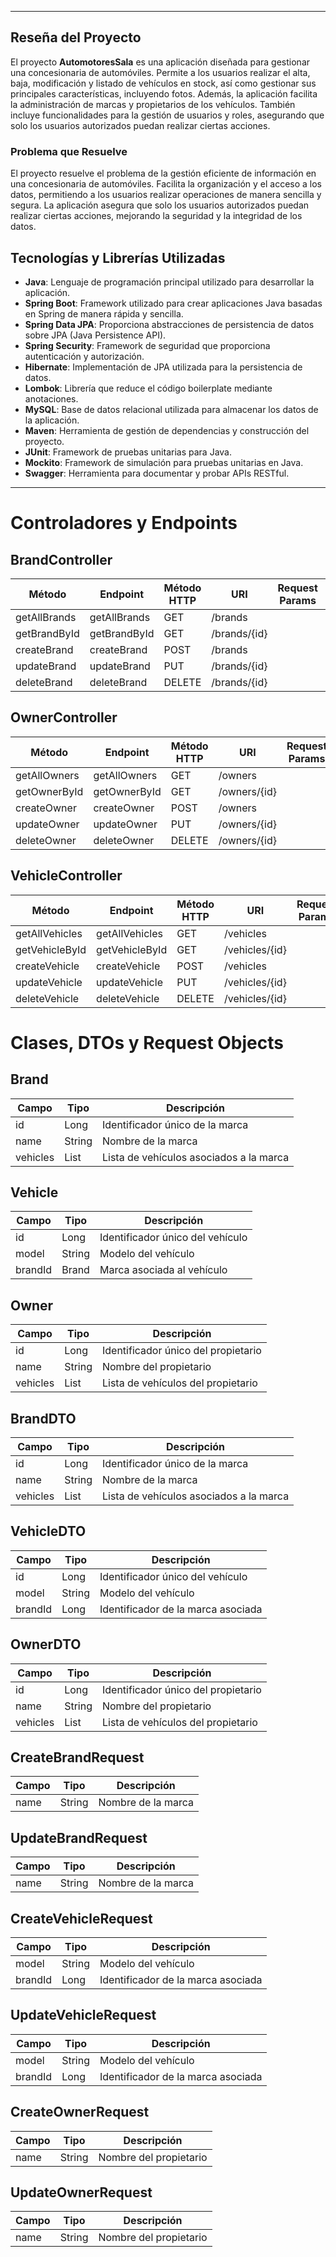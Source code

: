 
---

## Reseña del Proyecto

El proyecto **AutomotoresSala** es una aplicación diseñada para gestionar una concesionaria de automóviles. Permite a los usuarios realizar el alta, baja, modificación y listado de vehículos en stock, así como gestionar sus principales características, incluyendo fotos. Además, la aplicación facilita la administración de marcas y propietarios de los vehículos. También incluye funcionalidades para la gestión de usuarios y roles, asegurando que solo los usuarios autorizados puedan realizar ciertas acciones.

### Problema que Resuelve

El proyecto resuelve el problema de la gestión eficiente de información en una concesionaria de automóviles. Facilita la organización y el acceso a los datos, permitiendo a los usuarios realizar operaciones de manera sencilla y segura. La aplicación asegura que solo los usuarios autorizados puedan realizar ciertas acciones, mejorando la seguridad y la integridad de los datos.

## Tecnologías y Librerías Utilizadas

- **Java**: Lenguaje de programación principal utilizado para desarrollar la aplicación.
- **Spring Boot**: Framework utilizado para crear aplicaciones Java basadas en Spring de manera rápida y sencilla.
- **Spring Data JPA**: Proporciona abstracciones de persistencia de datos sobre JPA (Java Persistence API).
- **Spring Security**: Framework de seguridad que proporciona autenticación y autorización.
- **Hibernate**: Implementación de JPA utilizada para la persistencia de datos.
- **Lombok**: Librería que reduce el código boilerplate mediante anotaciones.
- **MySQL**: Base de datos relacional utilizada para almacenar los datos de la aplicación.
- **Maven**: Herramienta de gestión de dependencias y construcción del proyecto.
- **JUnit**: Framework de pruebas unitarias para Java.
- **Mockito**: Framework de simulación para pruebas unitarias en Java.
- **Swagger**: Herramienta para documentar y probar APIs RESTful.

---

# Controladores y Endpoints

## BrandController

| Método               | Endpoint               | Método HTTP | URI               | Request Params | Request Body         | Response Body        | Excepciones                  |
|----------------------|------------------------|-------------|-------------------|----------------|----------------------|----------------------|------------------------------|
| getAllBrands         | getAllBrands           | GET         | /brands           |                |                      | List<BrandDTO>       |                              |
| getBrandById         | getBrandById           | GET         | /brands/{id}      |                |                      | BrandDTO             | BrandNotFoundException       |
| createBrand          | createBrand            | POST        | /brands           |                | CreateBrandRequest   | BrandDTO             |                              |
| updateBrand          | updateBrand            | PUT         | /brands/{id}      |                | UpdateBrandRequest   | BrandDTO             | BrandNotFoundException       |
| deleteBrand          | deleteBrand            | DELETE      | /brands/{id}      |                |                      | void                 | BrandNotFoundException       |

## OwnerController

| Método               | Endpoint               | Método HTTP | URI               | Request Params | Request Body         | Response Body        | Excepciones                  |
|----------------------|------------------------|-------------|-------------------|----------------|----------------------|----------------------|------------------------------|
| getAllOwners         | getAllOwners           | GET         | /owners           |                |                      | List<OwnerDTO>       |                              |
| getOwnerById         | getOwnerById           | GET         | /owners/{id}      |                |                      | OwnerDTO             | OwnerNotFoundException       |
| createOwner          | createOwner            | POST        | /owners           |                | CreateOwnerRequest   | OwnerDTO             |                              |
| updateOwner          | updateOwner            | PUT         | /owners/{id}      |                | UpdateOwnerRequest   | OwnerDTO             | OwnerNotFoundException       |
| deleteOwner          | deleteOwner            | DELETE      | /owners/{id}      |                |                      | void                 | OwnerNotFoundException       |

## VehicleController

| Método               | Endpoint               | Método HTTP | URI               | Request Params | Request Body         | Response Body        | Excepciones                  |
|----------------------|------------------------|-------------|-------------------|----------------|----------------------|----------------------|------------------------------|
| getAllVehicles       | getAllVehicles         | GET         | /vehicles         |                |                      | List<VehicleDTO>     |                              |
| getVehicleById       | getVehicleById         | GET         | /vehicles/{id}    |                |                      | VehicleDTO           | VehicleNotFoundException     |
| createVehicle        | createVehicle          | POST        | /vehicles         |                | CreateVehicleRequest | VehicleDTO           |                              |
| updateVehicle        | updateVehicle          | PUT         | /vehicles/{id}    |                | UpdateVehicleRequest | VehicleDTO           | VehicleNotFoundException     |
| deleteVehicle        | deleteVehicle          | DELETE      | /vehicles/{id}    |                |                      | void                 | VehicleNotFoundException     |

# Clases, DTOs y Request Objects

## Brand

| Campo    | Tipo               | Descripción                        |
|----------|--------------------|------------------------------------|
| id       | Long               | Identificador único de la marca    |
| name     | String             | Nombre de la marca                 |
| vehicles | List<Vehicle>      | Lista de vehículos asociados a la marca |

## Vehicle

| Campo   | Tipo   | Descripción                        |
|---------|--------|------------------------------------|
| id      | Long   | Identificador único del vehículo   |
| model   | String | Modelo del vehículo                |
| brandId | Brand  | Marca asociada al vehículo         |

## Owner

| Campo    | Tipo               | Descripción                        |
|----------|--------------------|------------------------------------|
| id       | Long               | Identificador único del propietario |
| name     | String             | Nombre del propietario             |
| vehicles | List<Vehicle>      | Lista de vehículos del propietario |

## BrandDTO

| Campo    | Tipo               | Descripción                        |
|----------|--------------------|------------------------------------|
| id       | Long               | Identificador único de la marca    |
| name     | String             | Nombre de la marca                 |
| vehicles | List<VehicleDTO>   | Lista de vehículos asociados a la marca |

## VehicleDTO

| Campo   | Tipo   | Descripción                        |
|---------|--------|------------------------------------|
| id      | Long   | Identificador único del vehículo   |
| model   | String | Modelo del vehículo                |
| brandId | Long   | Identificador de la marca asociada |

## OwnerDTO

| Campo    | Tipo               | Descripción                        |
|----------|--------------------|------------------------------------|
| id       | Long               | Identificador único del propietario |
| name     | String             | Nombre del propietario             |
| vehicles | List<VehicleDTO>   | Lista de vehículos del propietario |

## CreateBrandRequest

| Campo | Tipo   | Descripción            |
|-------|--------|------------------------|
| name  | String | Nombre de la marca     |

## UpdateBrandRequest

| Campo | Tipo   | Descripción            |
|-------|--------|------------------------|
| name  | String | Nombre de la marca     |

## CreateVehicleRequest

| Campo   | Tipo   | Descripción                        |
|---------|--------|------------------------------------|
| model   | String | Modelo del vehículo                |
| brandId | Long   | Identificador de la marca asociada |

## UpdateVehicleRequest

| Campo   | Tipo   | Descripción                        |
|---------|--------|------------------------------------|
| model   | String | Modelo del vehículo                |
| brandId | Long   | Identificador de la marca asociada |

## CreateOwnerRequest

| Campo | Tipo   | Descripción            |
|-------|--------|------------------------|
| name  | String | Nombre del propietario |

## UpdateOwnerRequest

| Campo | Tipo   | Descripción            |
|-------|--------|------------------------|
| name  | String | Nombre del propietario |
